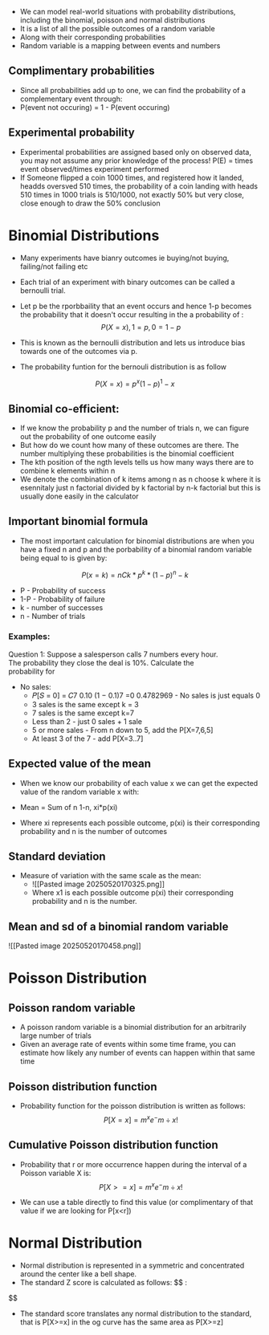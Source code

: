 - We can model real-world situations with probability distributions, including the binomial, poisson and normal distributions
- It is a list of all the possible outcomes of a random variable
- Along with their corresponding probabilities
- Random variable is a mapping between events and numbers
## Complimentary probabilities
- Since all probabilities add up to one, we can find the probability of a complementary event through:
- P(event not occuring) = 1 - P(event occuring)

## Experimental probability
- Experimental probabilities are assigned based only on observed data, you may not assume any prior knowledge of the process!
P(E) = times event observed/times experiment performed
- If Someone flipped a coin 1000 times, and registered how it landed, headds oversved 510 times, the probability of a coin landing with heads 510 times in 1000 trials is 510/1000, not exactly 50% but very close, close enough to draw the 50% conclusion

# Binomial Distributions

- Many experiments have bianry outcomes ie buying/not buying, failing/not failing etc
- Each trial of  an experiment with binary outcomes can be called a bernoulli trial.

- Let p be the rporbbaility that an event occurs and hence 1-p becomes the probability that it doesn't occur resulting in the a probability of :
$$
P(X=x), 1 = p, 0 = 1-p
$$
- This is known as the bernoulli distribution and lets us introduce bias towards one of the outcomes via p. 
- The probability funtion for the bernouli distribution is as follow

$$
P(X=x) = p ^ x (1-p) ^1-x
$$
## Binomial co-efficient:

- If we know the probability p and the number of trials n, we can figure out the probability of one outcome easily
- But how do we count how many of these outcomes are there. The number multiplying these probabilities is the binomial coefficient
- The kth position of the ngth levels tells us how many ways there are to combine k elements within n
- We denote the combination of k items among n as n choose k where it is esennitaly just n factorial divided by k factorial by n-k factorial but this is usually done easily in the calculator

## Important binomial formula

- The most important calculation for binomial distributions are when you have a fixed n and p and the porbability of a binomial random variable being equal to is given by:

$$
P(x=k) = nCk * p^k * (1-p)^n-k
$$

- P - Probability of success
- 1-P - Probability of failure
- k - number of successes
- n - Number of trials 
### Examples:

Question 1: Suppose a salesperson calls 7 numbers every hour.  
The probability they close the deal is 10%. Calculate the  
probability for
- No sales:
	- 𝑃[𝑆 = 0] = 𝐶7 0.10 (1 − 0.1)7 =0 0.4782969 - No sales is just equals 0
	- 3 sales is the same except k = 3
	- 7 sales is the same except k=7
	- Less than 2 - just 0 sales + 1 sale
	- 5 or more sales - From n down to 5, add the P[X=7,6,5] 
	- At least 3 of the 7 - add P[X=3..7]

## Expected value of the mean
- When we know our probability of each value x we can get the expected value of the random variable x with:
- Mean = Sum of n 1-n, xi\*p(xi)

- Where xi represents each possible outcome, p(xi) is their corresponding probability and n is the number of outcomes
## Standard deviation
- Measure of variation with the same scale as the mean:
  - ![[Pasted image 20250520170325.png]]
  - Where x1 is each possible outcome p(xi) their corresponding probability and n is the number.
## Mean and sd of a binomial random variable

![[Pasted image 20250520170458.png]]
# Poisson Distribution
## Poisson random variable
- A poisson random variable is a binomial distribution for an arbitrarily large number of trials
- Given an average rate of events within some time frame, you can estimate how likely any number of events can happen within that same time

## Poisson distribution function
- Probability function for the poisson distribution is written as follows:
$$
P[X=x] = m^x e^-m \div x!
$$


## Cumulative Poisson distribution function 
- Probability that r or more occurrence happen during the interval of a Poisson variable X is:
$$
P[X>=x] = m^x e^-m \div x!
$$

- We can use a table directly to find this value (or complimentary of that value if we are looking for P[x<r])
# Normal Distribution

- Normal distribution is represented in a symmetric and concentrated around the center like a bell shape.
- The standard Z score is calculated as follows:
$$
:

$$

- The standard score translates any normal distribution to the standard, that is P[X>=x] in the og curve has the same area as P[X>=z]
